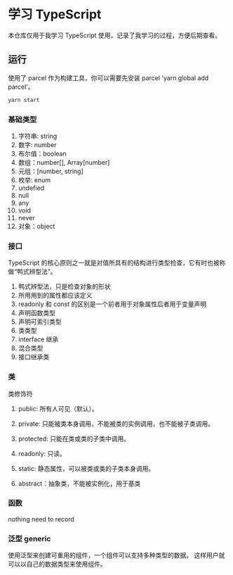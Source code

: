 # 学习 TypeScript

本仓库仅用于我学习 TypeScript 使用，记录了我学习的过程，方便后期查看。

## 运行

使用了 parcel 作为构建工具，你可以需要先安装 parcel 'yarn global add parcel'。

```bash
yarn start
```

### 基础类型

1. 字符串: string
2. 数字: number
3. 布尔值：boolean
4. 数组：number[], Array[number]
5. 元组：[number, string]
6. 枚举: enum
7. undefied
8. null
9. any
10. void
11. never
12. 对象：object

### 接口

TypeScript 的核心原则之一就是对值所具有的结构进行类型检查，它有时也被称做“鸭式辨型法”。

1. 鸭式辨型法，只是检查对象的形状
2. 所用用到的属性都应该定义
3. readonly 和 const 的区别是一个前者用于对象属性后者用于变量声明
4. 声明函数类型
5. 声明可索引类型
6. 类类型
7. interface 继承
8. 混合类型
9. 接口继承类

### 类

类修饰符
1. public: 所有人可见（默认）。
2. private: 只能被类本身调用，不能被类的实例调用，也不能被子类调用。
3. protected: 只能在类或类的子类中调用。
4. readonly: 只读。
5. static: 静态属性，可以被类或类的子类本身调用。

6. abstract：抽象类，不能被实例化，用于基类

### 函数

nothing need to record

### 泛型 generic

使用泛型来创建可重用的组件，一个组件可以支持多种类型的数据。 这样用户就可以以自己的数据类型来使用组件。

